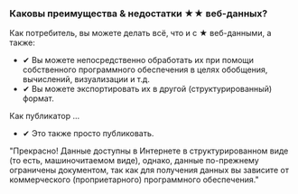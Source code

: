 ### Каковы преимущества &amp; недостатки <span class="stars-inline">&#x2605;&#x2605;</span> веб-данных?

Как потребитель, вы можете делать всё, что и с <span class="stars-inline">&#x2605;</span> веб-данными, а также:

- &#10004; Вы можете непосредственно обработать их при помощи собственного программного обеспечения в целях обобщения, вычислений, визуализации и т.д.
- &#10004; Вы можете экспортировать их в другой (структурированный) формат.

Как публикатор &hellip;

- &#10004; Это также просто публиковать.

"Прекрасно! Данные доступны в Интернете в структурированном виде (то есть, машиночитаемом виде), однако, данные по-прежнему ограничены документом, так как для получения данных вы зависите от коммерческого (проприетарного) программного обеспечения."